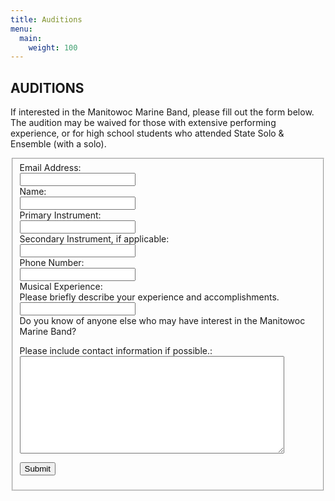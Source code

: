 ```yaml
---
title: Auditions
menu:
  main:
    weight: 100
---
```

## AUDITIONS

If interested in the Manitowoc Marine Band, please fill out the form below. The audition may be waived for those with extensive performing experience, or for high school students who attended State Solo & Ensemble (with a solo).

<form id='Contact' method='post' action="/contact_thanks/" data-netlify="true" netlify-honeypot="trapit">
  <fieldset >
    <div class='container'>
      <label for='email' >Email Address:</label><br/>
      <input type='text' name='email' id='email'/><br/>
    </div>
    <div class='container'>
      <label for='name' >Name: </label><br/>
      <input type='text' name='name' id='name'/><br/>
    </div>
    <div class='container'>
      <label for='name' >Primary Instrument: </label><br/>
      <input type='text' name='name' id='name'/><br/>
    </div>
    <div class='container'>
      <label for='name' >Secondary Instrument, if applicable: </label><br/>
      <input type='text' name='name' id='name'/><br/>
    </div>
    <div class='container'>
      <label for='name' >Phone Number: </label><br/>
      <input type='text' name='name' id='name'/><br/>
    </div>
    <div class='container'>
      <label for='name' >Musical Experience: </label><br/>
      Please briefly describe your experience and accomplishments.
      <input type='text' name='name' id='name'/><br/>
    </div>
    <div class='container'>
      <label for='message' >Do you know of anyone else who may have interest in the Manitowoc Marine Band?

Please include contact information if possible.:</label><br/>
      <textarea rows="10" cols="50" name='message' id='message'></textarea>
    </div>
    <div class='container'>
      <input type="text" name="trapit" value="" style="display:none">
      <input type='submit' name='Submit' value='Submit' />
    </div>
  </fieldset>
</form>
